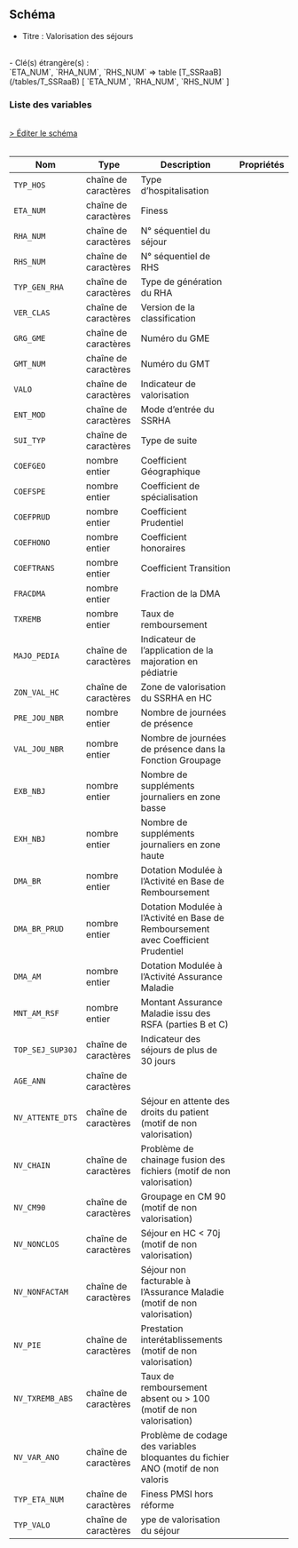## Schéma

- Titre : Valorisation des séjours
<br />
- Clé(s) étrangère(s) : <br />
`ETA_NUM`, `RHA_NUM`, `RHS_NUM` => table [T_SSRaaB](/tables/T_SSRaaB) [ `ETA_NUM`, `RHA_NUM`, `RHS_NUM` ]<br />

### Liste des variables
<br />
<div>
    <a href="https://gitlab.com/healthdatahub/schema-snds/edit/master/schemas/PMSI%20SSR/T_SSRaaVALO.json"  
    arget="_blank" rel="noopener noreferrer">> Éditer le schéma</a>
    <OutboundLink />
</div>
<br />

Nom|Type|Description|Propriétés
-|-|-|-
`TYP_HOS`|chaîne de caractères|Type d’hospitalisation||
`ETA_NUM`|chaîne de caractères|Finess||
`RHA_NUM`|chaîne de caractères|N° séquentiel du séjour||
`RHS_NUM`|chaîne de caractères|N° séquentiel de RHS||
`TYP_GEN_RHA`|chaîne de caractères|Type de génération du RHA||
`VER_CLAS`|chaîne de caractères|Version de la classification||
`GRG_GME`|chaîne de caractères|Numéro du GME||
`GMT_NUM`|chaîne de caractères|Numéro du GMT||
`VALO`|chaîne de caractères|Indicateur de valorisation||
`ENT_MOD`|chaîne de caractères|Mode d’entrée du SSRHA||
`SUI_TYP`|chaîne de caractères|Type de suite||
`COEFGEO`|nombre entier|Coefficient Géographique||
`COEFSPE`|nombre entier|Coefficient de spécialisation||
`COEFPRUD`|nombre entier|Coefficient Prudentiel||
`COEFHONO`|nombre entier|Coefficient honoraires||
`COEFTRANS`|nombre entier|Coefficient Transition||
`FRACDMA`|nombre entier|Fraction de la DMA||
`TXREMB`|nombre entier|Taux de remboursement||
`MAJO_PEDIA`|chaîne de caractères|Indicateur de l’application de la majoration en pédiatrie||
`ZON_VAL_HC`|chaîne de caractères|Zone de valorisation du SSRHA en HC||
`PRE_JOU_NBR`|nombre entier|Nombre de journées de présence||
`VAL_JOU_NBR`|nombre entier|Nombre de journées de présence dans la Fonction Groupage||
`EXB_NBJ`|nombre entier|Nombre de suppléments journaliers en zone basse||
`EXH_NBJ`|nombre entier|Nombre de suppléments journaliers en zone haute||
`DMA_BR`|nombre entier|Dotation Modulée à l’Activité en Base de Remboursement||
`DMA_BR_PRUD`|nombre entier|Dotation Modulée à l’Activité en Base de Remboursement avec Coefficient Prudentiel||
`DMA_AM`|nombre entier|Dotation Modulée à l’Activité Assurance Maladie||
`MNT_AM_RSF`|nombre entier|Montant Assurance Maladie issu des RSFA (parties B et C)||
`TOP_SEJ_SUP30J`|chaîne de caractères|Indicateur des séjours de plus de 30 jours||
`AGE_ANN`|chaîne de caractères|||
`NV_ATTENTE_DTS`|chaîne de caractères|Séjour en attente des droits du patient (motif de non valorisation)||
`NV_CHAIN`|chaîne de caractères|Problème de chainage fusion des fichiers (motif de non valorisation)||
`NV_CM90`|chaîne de caractères|Groupage en CM 90 (motif de non valorisation)||
`NV_NONCLOS`|chaîne de caractères|Séjour en HC &lt; 70j (motif de non valorisation)||
`NV_NONFACTAM`|chaîne de caractères|Séjour non facturable à l’Assurance Maladie (motif de non valorisation)||
`NV_PIE`|chaîne de caractères|Prestation interétablissements (motif de non valorisation)||
`NV_TXREMB_ABS`|chaîne de caractères|Taux de remboursement absent ou &gt; 100 (motif de non valorisation)||
`NV_VAR_ANO`|chaîne de caractères|Problème de codage des variables bloquantes du fichier ANO (motif de non valoris||
`TYP_ETA_NUM`|chaîne de caractères|Finess PMSI hors réforme||
`TYP_VALO`|chaîne de caractères|ype de valorisation du séjour||

